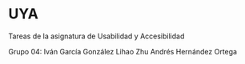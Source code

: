 # UYA
Tareas de la asignatura de Usabilidad y Accesibilidad

Grupo 04:
Iván García González
Lihao Zhu
Andrés Hernández Ortega